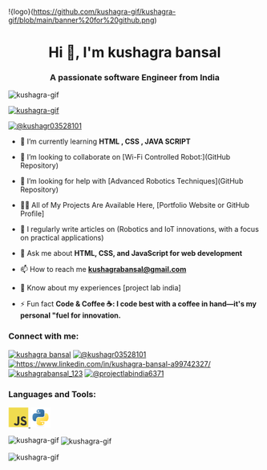 !{logo}(https://github.com/kushagra-gif/kushagra-gif/blob/main/banner%20for%20github.png)
<h1 align="center">Hi 👋, I'm kushagra bansal</h1>
<h3 align="center">A passionate software Engineer from India</h3>

<p align="left"> <img src="https://komarev.com/ghpvc/?username=kushagra-gif&label=Profile%20views&color=0e75b6&style=flat" alt="kushagra-gif" /> </p>

<p align="left"> <a href="https://github.com/ryo-ma/github-profile-trophy"><img src="https://github-profile-trophy.vercel.app/?username=kushagra-gif" alt="kushagra-gif" /></a> </p>

<p align="left"> <a href="https://twitter.com/@kushagr03528101" target="blank"><img src="https://img.shields.io/twitter/follow/@kushagr03528101?logo=twitter&style=for-the-badge" alt="@kushagr03528101" /></a> </p>

- 🌱 I’m currently learning **HTML , CSS , JAVA SCRIPT**

- 👯 I’m looking to collaborate on [Wi-Fi Controlled Robot:](GitHub Repository)

- 🤝 I’m looking for help with [Advanced Robotics Techniques](GitHub Repository)

- 👨‍💻 All of My Projects Are Available Here, [Portfolio Website or GitHub Profile] 

- 📝 I regularly write articles on  (Robotics and IoT innovations, with a focus on practical applications)

- 💬 Ask me about **HTML, CSS, and JavaScript for web development**

- 📫 How to reach me **kushagrabansal@gmail.com**

- 📄 Know about my experiences [project lab india] 
- ⚡ Fun fact **Code & Coffee ☕: I code best with a coffee in hand—it's my personal "fuel for innovation.**

<h3 align="left">Connect with me:</h3>
<p align="left">
<a href="https://codepen.io/kushagra bansal" target="blank"><img align="center" src="https://raw.githubusercontent.com/rahuldkjain/github-profile-readme-generator/master/src/images/icons/Social/codepen.svg" alt="kushagra bansal" height="30" width="40" /></a>
<a href="https://twitter.com/@kushagr03528101" target="blank"><img align="center" src="https://raw.githubusercontent.com/rahuldkjain/github-profile-readme-generator/master/src/images/icons/Social/twitter.svg" alt="@kushagr03528101" height="30" width="40" /></a>
<a href="https://linkedin.com/in/https://www.linkedin.com/in/kushagra-bansal-a99742327/" target="blank"><img align="center" src="https://raw.githubusercontent.com/rahuldkjain/github-profile-readme-generator/master/src/images/icons/Social/linked-in-alt.svg" alt="https://www.linkedin.com/in/kushagra-bansal-a99742327/" height="30" width="40" /></a>
<a href="https://instagram.com/kushagrabansal_123" target="blank"><img align="center" src="https://raw.githubusercontent.com/rahuldkjain/github-profile-readme-generator/master/src/images/icons/Social/instagram.svg" alt="kushagrabansal_123" height="30" width="40" /></a>
<a href="https://www.youtube.com/c/@projectlabindia6371" target="blank"><img align="center" src="https://raw.githubusercontent.com/rahuldkjain/github-profile-readme-generator/master/src/images/icons/Social/youtube.svg" alt="@projectlabindia6371" height="30" width="40" /></a>
</p>

<h3 align="left">Languages and Tools:</h3>
<p align="left"> <a href="https://developer.mozilla.org/en-US/docs/Web/JavaScript" target="_blank" rel="noreferrer"> <img src="https://raw.githubusercontent.com/devicons/devicon/master/icons/javascript/javascript-original.svg" alt="javascript" width="40" height="40"/> </a> <a href="https://www.python.org" target="_blank" rel="noreferrer"> <img src="https://raw.githubusercontent.com/devicons/devicon/master/icons/python/python-original.svg" alt="python" width="40" height="40"/> </a> </p>

<p><img align="left" src="https://github-readme-stats.vercel.app/api/top-langs?username=kushagra-gif&show_icons=true&locale=en&layout=compact" alt="kushagra-gif" /></p>

<p>&nbsp;<img align="center" src="https://github-readme-stats.vercel.app/api?username=kushagra-gif&show_icons=true&locale=en" alt="kushagra-gif" /></p>

<p><img align="center" src="https://github-readme-streak-stats.herokuapp.com/?user=kushagra-gif&" alt="kushagra-gif" /></p>
 
